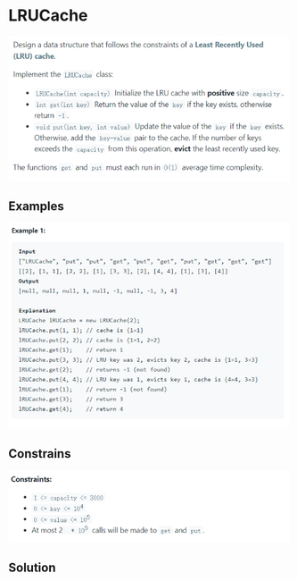# LRUCache
![img.png](img.png)
## Examples
![img_1.png](img_1.png)
## Constrains
![img_2.png](img_2.png)

## Solution